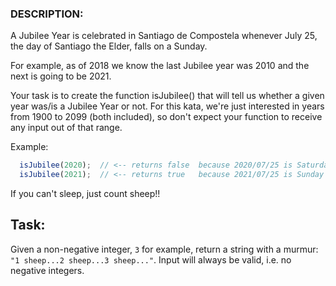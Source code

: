 ### DESCRIPTION:

A Jubilee Year is celebrated in Santiago de Compostela whenever July 25, the day of Santiago the Elder, falls on a Sunday.

For example, as of 2018 we know the last Jubilee year was 2010 and the next is going to be 2021.

Your task is to create the function isJubilee() that will tell us whether a given year was/is a Jubilee Year or not. For this kata, we're just interested in years from 1900 to 2099 (both included), so don't expect your function to receive any input out of that range.

Example:

```javascript
  isJubilee(2020);  // <-- returns false  because 2020/07/25 is Saturday
  isJubilee(2021);  // <-- returns true   because 2021/07/25 is Sunday
```

If you can't sleep, just count sheep!!

## Task:

Given a non-negative integer, `3` for example, return a string with a murmur: `"1 sheep...2 sheep...3 sheep..."`. Input will always be valid, i.e. no negative integers.

